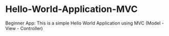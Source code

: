 # Hello-World-Application-MVC
Beginner App: This is a simple Hello World Application using MVC (Model - View - Controller)
